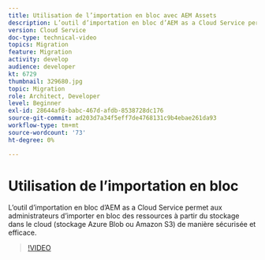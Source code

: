 ```yaml
---
title: Utilisation de l’importation en bloc avec AEM Assets
description: L’outil d’importation en bloc d’AEM as a Cloud Service permet aux administrateurs d’importer en bloc des ressources à partir du stockage dans le cloud (stockage Azure Blob ou Amazon S3) de manière sécurisée et efficace.
version: Cloud Service
doc-type: technical-video
topics: Migration
feature: Migration
activity: develop
audience: developer
kt: 6729
thumbnail: 329680.jpg
topic: Migration
role: Architect, Developer
level: Beginner
exl-id: 28644af8-babc-467d-afdb-8538728dc176
source-git-commit: ad203d7a34f5eff7de4768131c9b4ebae261da93
workflow-type: tm+mt
source-wordcount: '73'
ht-degree: 0%

---
```


# Utilisation de l’importation en bloc

L’outil d’importation en bloc d’AEM as a Cloud Service permet aux administrateurs d’importer en bloc des ressources à partir du stockage dans le cloud (stockage Azure Blob ou Amazon S3) de manière sécurisée et efficace.

>[!VIDEO](https://video.tv.adobe.com/v/329680/?quality=12&learn=on)
